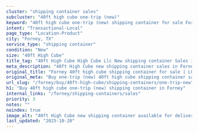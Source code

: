 ```yaml
---
cluster: "shipping container sales"
subcluster: "40ft high cube one-trip (new)"
keyword: "40ft high cube one-trip (new) shipping container for sale Forney, TX"
intent: "Transactional-Local"
page_type: "Location-Product"
city: "Forney, TX"
service_type: "shipping container"
condition: "New"
size: "40ft High Cube"
title_tag: "40ft High Cube High Cube Llc New shipping container Sales in Forney | LC Container"
meta_description: "40ft High Cube new shipping container sales in Forney. High cube containers with extra height. Fast delivery, competitive pricing. Serving shipping containers area. Quote ID: 103. Call (214) 524-4168 for your free quote today."
original_title: "Forney 40ft high cube shipping container for sale | LC"
original_meta: "Buy one-trip (new) 40ft high cube shipping container sale with local delivery in Forney, TX. LC Container — local Since 2003. Request a fast quote today."
url_slug: "/forney/buy/40ft-high-cube/shipping-containers/one-trip-new"
h1: "Buy 40ft high cube one-trip (new) shipping container in Forney"
internal_links: "/forney/shipping-containers/sales"
priority: 3
notes: ""
noindex: true
image_alt: "40ft High Cube new shipping container available for delivery in Forney"
last_updated: "2025-10-20"
---
```


<!-- TODO: Add unique city/inventory copy, images, and internal links here. -->

